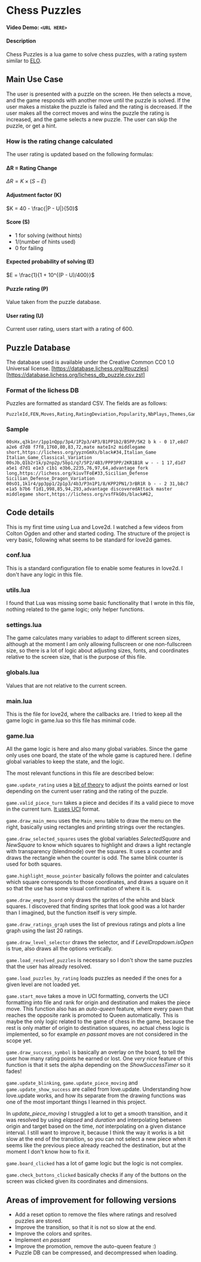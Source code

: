 # Chess Puzzles

#### Video Demo:  `<URL HERE>`

#### Description

Chess Puzzles is a lua game to solve chess puzzles, with a rating system similar to [ELO](https://en.wikipedia.org/wiki/Elo_rating_system).

## Main Use Case

The user is presented with a puzzle on the screen. He then selects a move,
and the game responds with another move until the puzzle is solved. If the user
makes a mistake the puzzle is failed and the rating is decreased. If the user makes
all the correct moves and wins the puzzle the rating is increased, and the game selects a new puzzle. The user can skip the puzzle, or get a hint.

### How is the rating change calculated

The user rating is updated based on the following formulas:

#### ΔR = Rating Change

$\Delta R = K \times (S - E)$

#### Adjustment factor (K)

$K = 40 - \frac{|P - U|}{50}$

#### Score (S)

- 1 for solving (without hints)
- 1/(number of hints used)
- 0 for failing

#### Expected probability of solving (E)

$E = \frac{1}{1 + 10^{(P - U)/400}}$

#### Puzzle rating (P)

Value taken from the puzzle database.

#### User rating (U)

Current user rating, users start with a rating of 600.

## Puzzle Database

The database used is available under the Creative Common CC0 1.0 Universal license.
[https://database.lichess.org/#puzzles]
[https://database.lichess.org/lichess_db_puzzle.csv.zst]

### Format of the lichess DB

Puzzles are formatted as standard CSV. The fields are as follows:

```csv
PuzzleId,FEN,Moves,Rating,RatingDeviation,Popularity,NbPlays,Themes,GameUrl,OpeningTags
```

### Sample

```csv
00sHx,q3k1nr/1pp1nQpp/3p4/1P2p3/4P3/B1PP1b2/B5PP/5K2 b k - 0 17,e8d7 a2e6 d7d8 f7f8,1760,80,83,72,mate mateIn2 middlegame short,https://lichess.org/yyznGmXs/black#34,Italian_Game Italian_Game_Classical_Variation
00sJb,Q1b2r1k/p2np2p/5bp1/q7/5P2/4B3/PPP3PP/2KR1B1R w - - 1 17,d1d7 a5e1 d7d1 e1e3 c1b1 e3b6,2235,76,97,64,advantage fork long,https://lichess.org/kiuvTFoE#33,Sicilian_Defense Sicilian_Defense_Dragon_Variation
00sO1,1k1r4/pp3pp1/2p1p3/4b3/P3n1P1/8/KPP2PN1/3rBR1R b - - 2 31,b8c7 e1a5 b7b6 f1d1,998,85,94,293,advantage discoveredAttack master middlegame short,https://lichess.org/vsfFkG0s/black#62,
```

## Code details

This is my first time using Lua and Love2d. I watched a few videos from Colton Ogden and other and started coding. The structure of the project is very basic, following what seems to be standard for love2d games.

### conf.lua

This is a standard configuration file to enable some features in love2d. I don't have any logic in this file.

### utils.lua

I found that Lua was missing some basic functionality that I wrote in this file, nothing related to the game logic; only helper functions.

### settings.lua

The game calculates many variables to adapt to different screen sizes, although at the moment I am only allowing fullscreen or one non-fullscreen size, so there is a lot of logic about adjusting sizes, fonts, and coordinates relative to the screen size, that is the purpose of this file.

### globals.lua

Values that are not relative to the current screen.

### main.lua

This is the file for love2d, where the callbacks are. I tried to keep all the game logic in game.lua so this file has minimal code.

### game.lua

All the game logic is here and also many global variables. Since the game only uses one board, the state of the whole game is captured here. I define global variables to keep the state, and the logic.

The most relevant functions in this file are described below:

`game.update_rating` uses a [bit of theory](https://en.wikipedia.org/wiki/Elo_rating_system) to adjust the points earned or lost depending on the current user rating and the rating of the puzzle.

`game.valid_piece_turn` takes a piece and decides if its a valid piece to move in the current turn. [It uses UCI](https://en.wikipedia.org/wiki/Universal_Chess_Interface) format.

`game.draw_main_menu` uses the `Main_menu` table to draw the menu on the right, basically using rectangles and printing strings over the rectangles.

`game.draw_selected_squares` uses the global variables _SelectedSquare_ and _NewSquare_ to know which squares to highlight and draws a light rectangle with transparency (blendmode) over the squares. It uses a counter and draws the rectangle when the counter is odd. The same blink counter is used for both squares.

`game.highlight_mouse_pointer` basically follows the pointer and calculates which square corresponds to those coordinates, and draws a square on it so that the use has some visual confirmation of where it is.

`game.draw_empty_board` only draws the sprites of the white and black squares. I discovered that finding sprites that look good was a lot harder than I imagined, but the function itself is very simple.

`game.draw_ratings_graph` uses the list of previous ratings and plots a line graph using the last 20 ratings.

`game.draw_level_selector` draws the selector, and if _LevelDropdown.isOpen_ is true, also draws all the options vertically.

`game.load_resolved_puzzles` is necessary so I don't show the same puzzles that the user has already resolved.

`game.load_puzzles_by_rating` loads puzzles as needed if the ones for a given level are not loaded yet.

`game.start_move` takes a move in UCI formatting, converts the UCI formatting into file and rank for origin and destination and makes the piece move. This function also has an _auto-queen_ feature, where every pawn that reaches the opposite rank is promoted to Queen automatically. This is maybe the only logic related to the game of chess in the game, because the rest is only matter of origin to destination squares, no actual chess logic is implemented, so for example _en passant_ moves are not considered in the scope yet.

`game.draw_success_symbol` is basically an overlay on the board, to tell the user how many rating points he earned or lost. One *very* nice feature of this function is that it sets the alpha depending on the _ShowSuccessTimer_ so it fades!

`game.update_blinking`, `game.update_piece_moving` and `game.update_show_success` are called from love.update. Understanding how love.update works, and how its separate from the drawing functions was one of the most important things I learned in this project.

In *update_piece_moving* I struggled a lot to get a smooth transition, and it was resolved by using _elapsed_ and _duration_ and interpolating between origin and target based on the time, *not* interpolating on a given distance interval. I still want to improve it, because I think the way it works is a bit slow at the end of the transition, so you can not select a new piece when it seems like the previous piece already reached the destination, but at the moment I don't know how to fix it.

`game.board_clicked` has a lot of game logic but the logic is not complex.

`game.check_buttons_clicked` basically checks if any of the buttons on the screen was clicked given its coordinates and dimensions.

## Areas of improvement for following versions

- Add a reset option to remove the files where ratings and resolved puzzles are stored.
- Improve the transition, so that it is not so slow at the end.
- Improve the colors and sprites.
- Implement _en passant_
- Improve the promotion, remove the auto-queen feature :)
- Puzzle DB can be compressed, and decompressed when loading.
